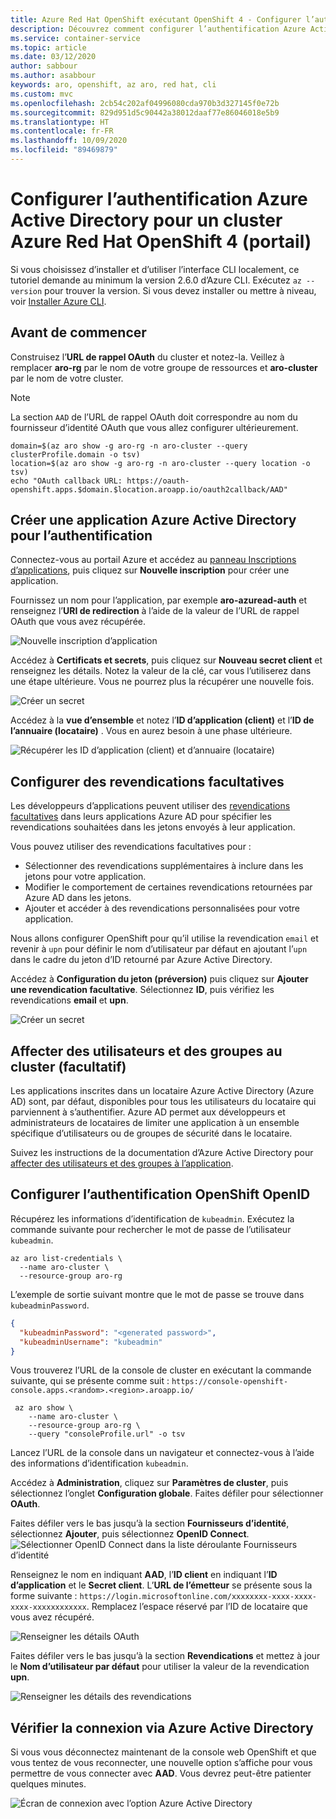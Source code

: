```yaml
---
title: Azure Red Hat OpenShift exécutant OpenShift 4 - Configurer l’authentification Azure Active Directory à l’aide du portail Azure et de la console web OpenShift
description: Découvrez comment configurer l’authentification Azure Active Directory pour un cluster Azure Red Hat OpenShift exécutant OpenShift 4 à l’aide du portail Azure et de la console web OpenShift
ms.service: container-service
ms.topic: article
ms.date: 03/12/2020
author: sabbour
ms.author: asabbour
keywords: aro, openshift, az aro, red hat, cli
ms.custom: mvc
ms.openlocfilehash: 2cb54c202af04996080cda970b3d327145f0e72b
ms.sourcegitcommit: 829d951d5c90442a38012daaf77e86046018e5b9
ms.translationtype: HT
ms.contentlocale: fr-FR
ms.lasthandoff: 10/09/2020
ms.locfileid: "89469879"
---
```

# <a name="configure-azure-active-directory-authentication-for-an-azure-red-hat-openshift-4-cluster-portal"></a>Configurer l’authentification Azure Active Directory pour un cluster Azure Red Hat OpenShift 4 (portail)

Si vous choisissez d’installer et d’utiliser l’interface CLI localement, ce tutoriel demande au minimum la version 2.6.0 d’Azure CLI. Exécutez `az --version` pour trouver la version. Si vous devez installer ou mettre à niveau, voir [Installer Azure CLI](/cli/azure/install-azure-cli?view=azure-cli-latest).

## <a name="before-you-begin"></a>Avant de commencer

Construisez l’**URL de rappel OAuth** du cluster et notez-la. Veillez à remplacer **aro-rg** par le nom de votre groupe de ressources et **aro-cluster** par le nom de votre cluster.

> [!NOTE]
> La section `AAD` de l’URL de rappel OAuth doit correspondre au nom du fournisseur d’identité OAuth que vous allez configurer ultérieurement.

```azurecli-interactive
domain=$(az aro show -g aro-rg -n aro-cluster --query clusterProfile.domain -o tsv)
location=$(az aro show -g aro-rg -n aro-cluster --query location -o tsv)
echo "OAuth callback URL: https://oauth-openshift.apps.$domain.$location.aroapp.io/oauth2callback/AAD"
```

## <a name="create-an-azure-active-directory-application-for-authentication"></a>Créer une application Azure Active Directory pour l’authentification

Connectez-vous au portail Azure et accédez au [panneau Inscriptions d’applications](https://ms.portal.azure.com/#blade/Microsoft_AAD_RegisteredApps/ApplicationsListBlade), puis cliquez sur **Nouvelle inscription** pour créer une application.

Fournissez un nom pour l’application, par exemple **aro-azuread-auth** et renseignez l’**URI de redirection** à l’aide de la valeur de l’URL de rappel OAuth que vous avez récupérée.

![Nouvelle inscription d’application](media/aro4-ad-registerapp.png)

Accédez à **Certificats et secrets**, puis cliquez sur **Nouveau secret client** et renseignez les détails. Notez la valeur de la clé, car vous l’utiliserez dans une étape ultérieure. Vous ne pourrez plus la récupérer une nouvelle fois.

![Créer un secret](media/aro4-ad-clientsecret.png)

Accédez à la **vue d’ensemble** et notez l’**ID d’application (client)** et l’**ID de l’annuaire (locataire)** . Vous en aurez besoin à une phase ultérieure.

![Récupérer les ID d’application (client) et d’annuaire (locataire)](media/aro4-ad-ids.png)

## <a name="configure-optional-claims"></a>Configurer des revendications facultatives

Les développeurs d’applications peuvent utiliser des [revendications facultatives](../active-directory/develop/active-directory-optional-claims.md) dans leurs applications Azure AD pour spécifier les revendications souhaitées dans les jetons envoyés à leur application.

Vous pouvez utiliser des revendications facultatives pour :

* Sélectionner des revendications supplémentaires à inclure dans les jetons pour votre application.
* Modifier le comportement de certaines revendications retournées par Azure AD dans les jetons.
* Ajouter et accéder à des revendications personnalisées pour votre application.

Nous allons configurer OpenShift pour qu’il utilise la revendication `email` et revenir à `upn` pour définir le nom d’utilisateur par défaut en ajoutant l’`upn` dans le cadre du jeton d’ID retourné par Azure Active Directory.

Accédez à **Configuration du jeton (préversion)** puis cliquez sur **Ajouter une revendication facultative**. Sélectionnez **ID**, puis vérifiez les revendications **email** et **upn**.

![Créer un secret](media/aro4-ad-tokens.png)

## <a name="assign-users-and-groups-to-the-cluster-optional"></a>Affecter des utilisateurs et des groupes au cluster (facultatif)

Les applications inscrites dans un locataire Azure Active Directory (Azure AD) sont, par défaut, disponibles pour tous les utilisateurs du locataire qui parviennent à s’authentifier. Azure AD permet aux développeurs et administrateurs de locataires de limiter une application à un ensemble spécifique d’utilisateurs ou de groupes de sécurité dans le locataire.

Suivez les instructions de la documentation d’Azure Active Directory pour [affecter des utilisateurs et des groupes à l’application](../active-directory/develop/howto-restrict-your-app-to-a-set-of-users.md#app-registration).

## <a name="configure-openshift-openid-authentication"></a>Configurer l’authentification OpenShift OpenID

Récupérez les informations d’identification de `kubeadmin`. Exécutez la commande suivante pour rechercher le mot de passe de l’utilisateur `kubeadmin`.

```azurecli-interactive
az aro list-credentials \
  --name aro-cluster \
  --resource-group aro-rg
```

L’exemple de sortie suivant montre que le mot de passe se trouve dans `kubeadminPassword`.

```json
{
  "kubeadminPassword": "<generated password>",
  "kubeadminUsername": "kubeadmin"
}
```

Vous trouverez l’URL de la console de cluster en exécutant la commande suivante, qui se présente comme suit : `https://console-openshift-console.apps.<random>.<region>.aroapp.io/`

```azurecli-interactive
 az aro show \
    --name aro-cluster \
    --resource-group aro-rg \
    --query "consoleProfile.url" -o tsv
```

Lancez l’URL de la console dans un navigateur et connectez-vous à l’aide des informations d’identification `kubeadmin`.

Accédez à **Administration**, cliquez sur **Paramètres de cluster**, puis sélectionnez l’onglet **Configuration globale**. Faites défiler pour sélectionner **OAuth**.

Faites défiler vers le bas jusqu’à la section **Fournisseurs d’identité**, sélectionnez **Ajouter**, puis sélectionnez **OpenID Connect**.
![Sélectionner OpenID Connect dans la liste déroulante Fournisseurs d’identité](media/aro4-oauth-idpdrop.png)

Renseignez le nom en indiquant **AAD**, l’**ID client** en indiquant l’**ID d’application** et le **Secret client**. L’**URL de l’émetteur** se présente sous la forme suivante : `https://login.microsoftonline.com/xxxxxxxx-xxxx-xxxx-xxxx-xxxxxxxxxxxx`. Remplacez l’espace réservé par l’ID de locataire que vous avez récupéré.

![Renseigner les détails OAuth](media/aro4-oauth-idp-1.png)

Faites défiler vers le bas jusqu’à la section **Revendications** et mettez à jour le **Nom d’utilisateur par défaut** pour utiliser la valeur de la revendication **upn**.

![Renseigner les détails des revendications](media/aro4-oauth-idp-2.png)

## <a name="verify-login-through-azure-active-directory"></a>Vérifier la connexion via Azure Active Directory

Si vous vous déconnectez maintenant de la console web OpenShift et que vous tentez de vous reconnecter, une nouvelle option s’affiche pour vous permettre de vous connecter avec **AAD**. Vous devrez peut-être patienter quelques minutes.

![Écran de connexion avec l’option Azure Active Directory](media/aro4-login-2.png)